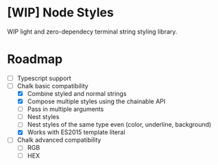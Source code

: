 # [WIP] Node Styles

WIP light and zero-dependecy terminal string styling library.

# Roadmap

- [ ] Typescript support
- [ ] Chalk basic compatibility
  - [x] Combine styled and normal strings
  - [x] Compose multiple styles using the chainable API
  - [ ] Pass in multiple arguments
  - [ ] Nest styles
  - [ ] Nest styles of the same type even (color, underline, background)
  - [x] Works with ES2015 template literal
- [ ] Chalk advanced compatibility
  - [ ] RGB
  - [ ] HEX
